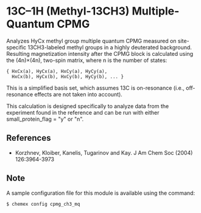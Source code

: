 # 13C–1H (Methyl-13CH3) Multiple-Quantum CPMG

Analyzes HyCx methyl group multiple quantum CPMG measured on site-specific
13CH3-labeled methyl groups in a highly deuterated background. Resulting
magnetization intensity after the CPMG block is calculated using the
(4n)×(4n), two-spin matrix, where n is the number of states:

    { HxCx(a), HyCx(a), HxCy(a), HyCy(a),
      HxCx(b), HyCx(b), HxCy(b), HyCy(b), ... }

This is a simplified basis set, which assumes 13C is on-resonance
(i.e., off-resonance effects are not taken into account).

This calculation is designed specifically to analyze data from the experiment
found in the reference and can be run with either small_protein_flag = "y"
or "n".

## References

  - Korzhnev, Kloiber, Kanelis, Tugarinov and Kay. J Am Chem Soc (2004) 126:3964-3973

## Note

A sample configuration  file for this module is available using the command:

    $ chemex config cpmg_ch3_mq
